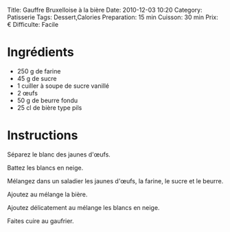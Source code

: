 Title: Gauffre Bruxelloise à la bière
Date: 2010-12-03 10:20
Category: Patisserie
Tags: Dessert,Calories
Preparation: 15 min
Cuisson: 30 min
Prix: €
Difficulte: Facile

# Ingrédients

- 250 g de farine
- 45 g de sucre
- 1 cuiller à soupe de sucre vanillé
- 2 œufs
- 50 g de beurre fondu
- 25 cl de bière type pils

# Instructions

Séparez le blanc des jaunes d'œufs.

Battez les blancs en neige.

Mélangez dans un saladier les jaunes d'œufs, la farine, le sucre et le beurre.

Ajoutez au mélange la bière.

Ajoutez délicatement au mélange les blancs en neige.

Faites cuire au gaufrier.
